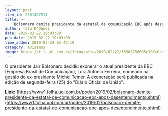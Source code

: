 ```yaml
---
layout: post
item_id: 2501407511
title: >-
    Bolsonaro demite presidente da estatal de comunicação EBC após desentendimento
author: Tatu D'Oquei
date: 2019-02-22 19:03:00
pub_date: 2019-02-22 19:03:00
time_added: 2019-02-24 02:49:19
category: avisamos
image: https://f.i.uol.com.br/fotografia/2019/02/22/15508756605c707c0c689f8_1550875660_3x2_rt.jpg
---
```


O presidente Jair Bolsonaro decidiu exonerar o atual presidente da EBC (Empresa Brasil de Comunicação), Luiz Antonio Ferreira, nomeado na gestão do ex-presidente Michel Temer. A exoneração será publicada na edição de segunda-feira (25) do "Diário Oficial da União".

**Link:** [https://www1.folha.uol.com.br/poder/2019/02/bolsonaro-demite-presidente-da-estatal-de-comunicacao-ebc-apos-desentendimento.shtml](https://www1.folha.uol.com.br/poder/2019/02/bolsonaro-demite-presidente-da-estatal-de-comunicacao-ebc-apos-desentendimento.shtml)


